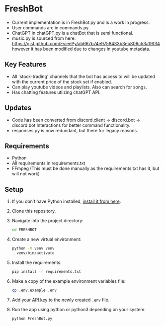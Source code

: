 # FreshBot

- Current implementation is in FreshBot.py and is a work in progress.  
- User commands are in commands.py.  
- ChatGPT in chatGPT.py is a chatBot that is semi functional.  
- music.py is sourced from here: https://gist.github.com/EvieePy/ab667b74e9758433b3eb806c53a19f34 however it has been modified due to changes in youtube metadata.

## Key Features
- All 'stock-trading' channels that the bot has access to will be updated with the current price of the stock set if enabled.  
- Can play youtube videos and playlists. Also can search for songs.  
- Has chatting features utlizing chatGPT API.

## Updates
- Code has been converted from discord.client -> discord.bot -> discord.bot Interactions for better command functionality.  
- responses.py is now redundant, but there for legacy reasons.  

## Requirements
- Python  
- All requirements in requirements.txt  
- FFmpeg (This must be done manually as the requirements.txt has it, but will not work)  

## Setup

1. If you don’t have Python installed, [install it from here](https://www.python.org/downloads/).

2. Clone this repository.

3. Navigate into the project directory:

   ```bash
   cd FRESHBOT
   ```

4. Create a new virtual environment:

   ```bash
   python -m venv venv
   . venv/bin/activate
   ```

5. Install the requirements:

   ```bash
   pip install -r requirements.txt
   ```

6. Make a copy of the example environment variables file:

   ```bash
   cp .env.example .env
   ```

7. Add your [API key](https://beta.openai.com/account/api-keys) to the newly created `.env` file.

8. Run the app using python or python3 depending on your system:

   ```bash
   python FreshBot.py
   ```
